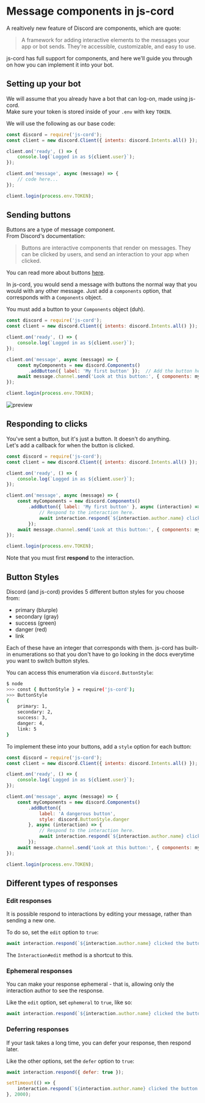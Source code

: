 # Message components in js-cord
A realtively new feature of Discord are components, which are quote:
> A framework for adding interactive elements to the messages your app or bot sends. They're accessible, customizable, and easy to use.

js-cord has full support for components, and here we'll guide you through on how you can implement it into your bot.

## Setting up your bot
We will assume that you already have a bot that can log-on, made using js-cord.  
Make sure your token is stored inside of your `.env` with key `TOKEN`.

We will use the following as our base code:
```js
const discord = require('js-cord');
const client = new discord.Client({ intents: discord.Intents.all() });

client.on('ready', () => {
    console.log(`Logged in as ${client.user}`);
});

client.on('message', async (message) => {
    // code here...
});

client.login(process.env.TOKEN);
```

## Sending buttons
Buttons are a type of message component.  
From Discord's documentation:
>  Buttons are interactive components that render on messages. They can be clicked by users, and send an interaction to your app when clicked. 

You can read more about buttons [here](https://discord.com/developers/docs/interactions/message-components#buttons).

In js-cord, you would send a message with buttons the normal way that you would with any other message. Just add a `components` option, that corresponds with a `Components` object.

You must add a button to your `Components` object (duh).
```js
const discord = require('js-cord');
const client = new discord.Client({ intents: discord.Intents.all() });

client.on('ready', () => {
    console.log(`Logged in as ${client.user}`);
});

client.on('message', async (message) => {
    const myComponents = new discord.Components()
        .addButton({ label: 'My first button' });  // Add the button here
    await message.channel.send('Look at this button:', { components: myComponents }) 
});

client.login(process.env.TOKEN);
```
![preview](https://cdn.discordapp.com/attachments/821519668300218398/847601354306617385/unknown.png)

## Responding to clicks
You've sent a button, but it's just a button. It doesn't do anything.  
Let's add a callback for when the button is clicked.

```js
const discord = require('js-cord');
const client = new discord.Client({ intents: discord.Intents.all() });

client.on('ready', () => {
    console.log(`Logged in as ${client.user}`);
});

client.on('message', async (message) => {
    const myComponents = new discord.Components()
        .addButton({ label: 'My first button' }, async (interaction) => {
            // Respond to the interaction here.
            await interaction.respond(`${interaction.author.name} clicked the button.`);
        }); 
    await message.channel.send('Look at this button:', { components: myComponents }) 
});

client.login(process.env.TOKEN);
```
Note that you must first **respond** to the interaction.  

## Button Styles
Discord (and js-cord) provides 5 different button styles for you choose from:
- primary (blurple)
- secondary (gray)
- success (green)
- danger (red)
- link

Each of these have an integer that corresponds with them. js-cord has built-in enumerations so that you don't have to go looking in the docs everytime you want to switch button styles.

You can access this enumeration via `discord.ButtonStyle`:
```sh
$ node
>>> const { ButtonStyle } = require('js-cord');
>>> ButtonStyle
{
    primary: 1,
    secondary: 2,
    success: 3,
    danger: 4,
    link: 5
}
```

To implement these into your buttons, add a `style` option for each button:
```js
const discord = require('js-cord');
const client = new discord.Client({ intents: discord.Intents.all() });

client.on('ready', () => {
    console.log(`Logged in as ${client.user}`);
});

client.on('message', async (message) => {
    const myComponents = new discord.Components()
        .addButton({ 
            label: 'A dangerous button', 
            style: discord.ButtonStyle.danger 
        }, async (interaction) => {
            // Respond to the interaction here.
            await interaction.respond(`${interaction.author.name} clicked the button.`);
        }); 
    await message.channel.send('Look at this button:', { components: myComponents }) 
});

client.login(process.env.TOKEN);
```
## Different types of responses
### Edit responses
It is possible respond to interactions by editing your message, rather than sending a new one.

To do so, set the `edit` option to `true`:
```js
await interaction.respond(`${interaction.author.name} clicked the button.`, { edit: true });
```
The `Interaction#edit` method is a shortcut to this.

### Ephemeral responses
You can make your response ephemeral - that is, allowing only the interaction author to see the response. 

Like the `edit` option, set `ephemeral` to `true`, like so:
```js
await interaction.respond(`${interaction.author.name} clicked the button.`, { ephemeral: true });
```

### Deferring responses
If your task takes a long time, you can defer your response, then respond later.  

Like the other options, set the `defer` option to `true`:
```js
await interaction.respond({ defer: true });

setTimeout(() => {
    interaction.respond(`${interaction.author.name} clicked the button.`);
}, 2000);
```